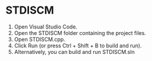 # STDISCM

1. Open Visual Studio Code.
2. Open the STDISCM folder containing the project files.
3. Open STDISCM.cpp.
4. Click Run (or press Ctrl + Shift + B to build and run).
5. Alternatively, you can build and run STDISCM.sln
